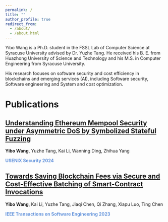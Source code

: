 ```yaml
---
permalink: /
title: ""
author_profile: true
redirect_from: 
  - /about/
  - /about.html
---
```



Yibo Wang is a Ph.D. student in the FSSL Lab of Computer Science at Syracuse University advised by Dr. Yuzhe Tang. He received his B. E. from Huazhong University of Science and Technology and his M.S. in Computer Engineering from Syracuse University. 

His research focuses on software security and cost efficiency in blockchains and emerging services (AI), including Software security, Software engineering and System and cost optimization.

Publications
======

<u>Understanding Ethereum Mempool Security under Asymmetric DoS by Symbolized Stateful Fuzzing</u>
------

**Yibo Wang**, Yuzhe Tang, Kai Li, Wanning Ding, Zhihua Yang

**<span style="color: rgba(60, 120, 210, 0.8);">USENIX Security 2024</span>**

<u>Towards Saving Blockchain Fees via Secure and Cost-Effective Batching of Smart-Contract Invocations</u>
------

**Yibo Wang**, Kai Li, Yuzhe Tang, Jiaqi Chen, Qi Zhang, Xiapu Luo, Ting Chen

**<span style="color: rgba(60, 120, 210, 0.8);">IEEE Transactions on Software Engineering 2023</span>**
